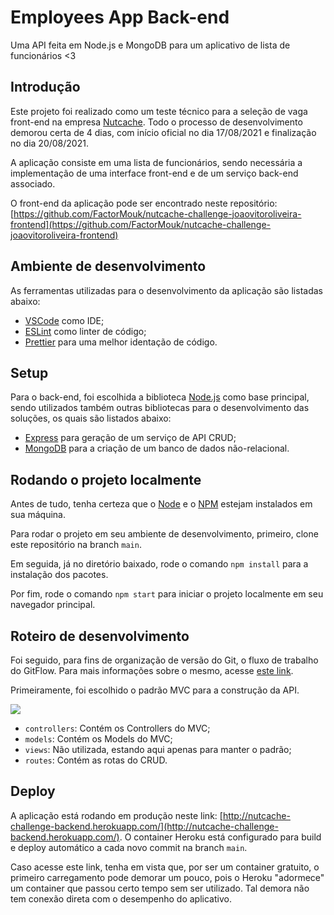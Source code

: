 # Employees App Back-end

Uma API feita em Node.js e MongoDB para um aplicativo de lista de funcionários <3

## Introdução

Este projeto foi realizado como um teste técnico para a seleção de vaga front-end na empresa [Nutcache](https://www.nutcache.com/).
Todo o processo de desenvolvimento demorou certa de 4 dias, com início oficial no dia 17/08/2021 e finalização no dia 20/08/2021.

A aplicação consiste em uma lista de funcionários, sendo necessária a implementação de uma interface front-end e de um serviço back-end associado.

O front-end da aplicação pode ser encontrado neste repositório: [https://github.com/FactorMouk/nutcache-challenge-joaovitoroliveira-frontend](https://github.com/FactorMouk/nutcache-challenge-joaovitoroliveira-frontend)

## Ambiente de desenvolvimento

As ferramentas utilizadas para o desenvolvimento da aplicação são listadas abaixo:

- [VSCode](https://code.visualstudio.com/) como IDE;
- [ESLint](https://eslint.org/) como linter de código;
- [Prettier](https://prettier.io/) para uma melhor identação de código.

## Setup

Para o back-end, foi escolhida a biblioteca [Node.js](https://nodejs.org) como base principal, sendo utilizados também outras bibliotecas para o desenvolvimento das soluções, os quais são listados abaixo:

- [Express](https://expressjs.com/pt-br/) para geração de um serviço de API CRUD;
- [MongoDB](https://www.mongodb.com/pt-br) para a criação de um banco de dados não-relacional.

## Rodando o projeto localmente

Antes de tudo, tenha certeza que o [Node](https://nodejs.org/en/) e o [NPM](https://www.npmjs.com/) estejam instalados em sua máquina.

Para rodar o projeto em seu ambiente de desenvolvimento, primeiro, clone este repositório na branch `main`.

Em seguida, já no diretório baixado, rode o comando `npm install` para a instalação dos pacotes.

Por fim, rode o comando `npm start` para iniciar o projeto localmente em seu navegador principal.

## Roteiro de desenvolvimento

Foi seguido, para fins de organização de versão do Git, o fluxo de trabalho do GitFlow. Para mais informações sobre o mesmo, acesse [este link](https://www.atlassian.com/br/git/tutorials/comparing-workflows/gitflow-workflow).

Primeiramente, foi escolhido o padrão MVC para a construção da API.

<img src="https://drive.google.com/uc?export=view&id=14qmODwCnwJ4sudv8sY9BnRql0XhTWhv-">

- `controllers`: Contém os Controllers do MVC;
- `models`: Contém os Models do MVC;
- `views`: Não utilizada, estando aqui apenas para manter o padrão;
- `routes`: Contém as rotas do CRUD.

## Deploy

A aplicação está rodando em produção neste link: [http://nutcache-challenge-backend.herokuapp.com/](http://nutcache-challenge-backend.herokuapp.com/).
O container Heroku está configurado para build e deploy automático a cada novo commit na branch `main`.

Caso acesse este link, tenha em vista que, por ser um container gratuito, o primeiro carregamento pode demorar um pouco, pois o Heroku "adormece" um container que passou certo tempo sem ser utilizado. Tal demora não tem conexão direta com o desempenho do aplicativo.

